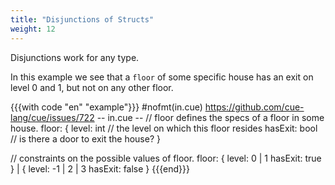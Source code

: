 ```yaml
---
title: "Disjunctions of Structs"
weight: 12
---
```


Disjunctions work for any type.

In this example we see that a `floor` of some specific house
has an exit on level 0 and 1, but not on any other floor.


{{{with code "en" "example"}}}
#nofmt(in.cue) https://github.com/cue-lang/cue/issues/722
-- in.cue --
// floor defines the specs of a floor in some house.
floor: {
    level:   int  // the level on which this floor resides
    hasExit: bool // is there a door to exit the house?
}

// constraints on the possible values of floor.
floor: {
    level: 0 | 1
    hasExit: true
} | {
    level: -1 | 2 | 3
    hasExit: false
}
{{{end}}}

